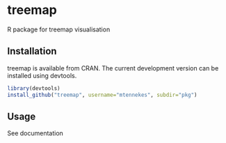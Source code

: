 treemap
=======

R package for treemap visualisation

Installation
------------

treemap is available from CRAN. The current development version can be installed using devtools.

```r
library(devtools)
install_github("treemap", username="mtennekes", subdir="pkg")
```

Usage
-----

See documentation
